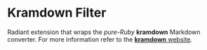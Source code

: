 # Kramdown Filter

Radiant extension that wraps the _pure-Ruby_ **kramdown** Markdown converter. For more information refer to the [**kramdown** website](http://kramdown.rubyforge.org/index.html).
